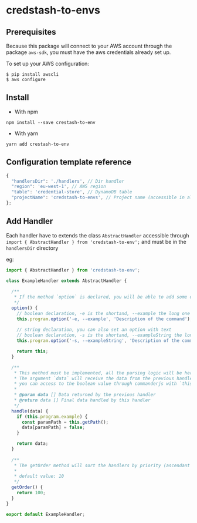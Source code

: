 # credstash-to-envs

## Prerequisites
 
Because this package will connect to your AWS account through the package `aws-sdk`, you must have the aws credentials already set up.

To set up your AWS configuration:

```
$ pip install awscli
$ aws configure
```

## Install

* With npm
```
npm install --save crestash-to-env
```
* With yarn
```
yarn add crestash-to-env
```

## Configuration template reference

```js
{
  "handlersDir": './handlers', // Dir handler
  "region": 'eu-west-1', // AWS region
  "table": 'credential-store', // DynamoDB table
  "projectName": 'credstash-to-envs', // Project name (accessible in all the handlers)
};
```

## Add Handler

Each handler have to extends the class `AbstractHandler` accessible through `import { AbstractHandler } from 'credstash-to-env';` and must be in the `handlersDir` directory

eg: 

```js
import { AbstractHandler } from 'credstash-to-env';

class ExampleHandler extends AbstractHandler {
  
  /**
   * If the method `option` is declared, you will be able to add some options to `commanderjs`
   */
  option() {
    // boolean declaration, -e is the shortand, --example the long one
    this.program.option('-e, --example', 'Description of the command'); 
  
    // string declaration, you can also set an option with text
    // boolean declaration, -s is the shortand, --exampleString the long one
    this.program.option('-s, --exampleString', 'Description of the command [default]', 'default');

    return this;
  }

  /**
   * This method must be implemented, all the parsing logic will be here.,
   * The argument `data` will receive the data from the previous handler executed and can alterate the response
   * you can access to the boolean value through commanderjs with `this.program.exampleString`
   * 
   * @param data [] Data returned by the previous handler
   * @return data [] Final data handled by this handler
   */
  handle(data) {
    if (this.program.example) {
      const paramPath = this.getPath();
      data[paramPath] = false;
    }

    return data;
  }
  
  /**
   * The getOrder method will sort the handlers by priority (ascendant priority)
   * 
   * default value: 10
   */
  getOrder() {
    return 100;
  }
}

export default ExampleHandler;
```
